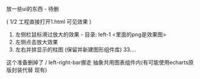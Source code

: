放一些ui的东西 - 待删

( 1/2 工程直接打开1.html 可见效果 )

1. 左侧栏鼠标滑过放大的效果 - 目录: left-1 <里面的png是效果图>
2. 左侧点击放大效果
3. 左右并排显示的柱图 (保留并新建图形组件库) 33....

这个准备删掉了 / left-right-bar挪走 抽象共用图表组件内(有可能使用echarts原版封装代替 现有)
